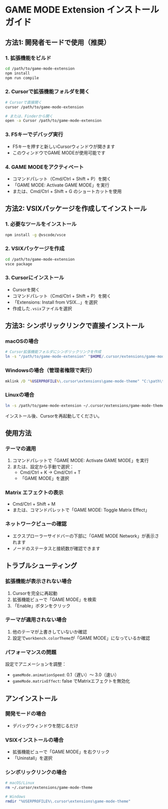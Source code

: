 # GAME MODE Extension インストールガイド

## 方法1: 開発者モードで使用（推奨）

### 1. 拡張機能をビルド
```bash
cd /path/to/game-mode-extension
npm install
npm run compile
```

### 2. Cursorで拡張機能フォルダを開く
```bash
# Cursorで直接開く
cursor /path/to/game-mode-extension

# または、Finderから開く
open -a Cursor /path/to/game-mode-extension
```

### 3. F5キーでデバッグ実行
- F5キーを押すと新しいCursorウィンドウが開きます
- このウィンドウでGAME MODEが使用可能です

### 4. GAME MODEをアクティベート
- コマンドパレット（Cmd/Ctrl + Shift + P）を開く
- 「GAME MODE: Activate GAME MODE」を実行
- または、Cmd/Ctrl + Shift + G のショートカットを使用

## 方法2: VSIXパッケージを作成してインストール

### 1. 必要なツールをインストール
```bash
npm install -g @vscode/vsce
```

### 2. VSIXパッケージを作成
```bash
cd /path/to/game-mode-extension
vsce package
```

### 3. Cursorにインストール
- Cursorを開く
- コマンドパレット（Cmd/Ctrl + Shift + P）を開く
- 「Extensions: Install from VSIX...」を選択
- 作成した`.vsix`ファイルを選択

## 方法3: シンボリックリンクで直接インストール

### macOSの場合
```bash
# Cursor拡張機能フォルダにシンボリックリンクを作成
ln -s "/path/to/game-mode-extension" "$HOME/.cursor/extensions/game-mode-theme"
```

### Windowsの場合（管理者権限で実行）
```cmd
mklink /D "%USERPROFILE%\.cursor\extensions\game-mode-theme" "C:\path\to\game-mode-extension"
```

### Linuxの場合
```bash
ln -s /path/to/game-mode-extension ~/.cursor/extensions/game-mode-theme
```

インストール後、Cursorを再起動してください。

## 使用方法

### テーマの適用
1. コマンドパレットで「GAME MODE: Activate GAME MODE」を実行
2. または、設定から手動で選択：
   - Cmd/Ctrl + K → Cmd/Ctrl + T
   - 「GAME MODE」を選択

### Matrix エフェクトの表示
- Cmd/Ctrl + Shift + M
- または、コマンドパレットで「GAME MODE: Toggle Matrix Effect」

### ネットワークビューの確認
- エクスプローラーサイドバーの下部に「GAME MODE Network」が表示されます
- ノードのステータスと接続数が確認できます

## トラブルシューティング

### 拡張機能が表示されない場合
1. Cursorを完全に再起動
2. 拡張機能ビューで「GAME MODE」を検索
3. 「Enable」ボタンをクリック

### テーマが適用されない場合
1. 他のテーマが上書きしていないか確認
2. 設定で`workbench.colorTheme`が「GAME MODE」になっているか確認

### パフォーマンスの問題
設定でアニメーションを調整：
- `gameMode.animationSpeed`: 0.1（遅い）〜 3.0（速い）
- `gameMode.matrixEffect`: false でMatrixエフェクトを無効化

## アンインストール

### 開発モードの場合
- デバッグウィンドウを閉じるだけ

### VSIXインストールの場合
- 拡張機能ビューで「GAME MODE」を右クリック
- 「Uninstall」を選択

### シンボリックリンクの場合
```bash
# macOS/Linux
rm ~/.cursor/extensions/game-mode-theme

# Windows
rmdir "%USERPROFILE%\.cursor\extensions\game-mode-theme"
```